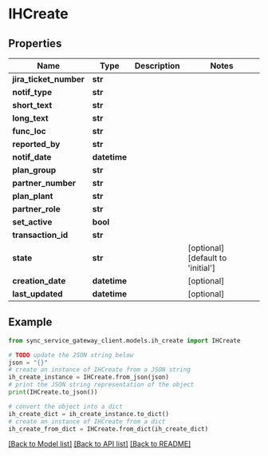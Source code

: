 # IHCreate


## Properties

Name | Type | Description | Notes
------------ | ------------- | ------------- | -------------
**jira_ticket_number** | **str** |  | 
**notif_type** | **str** |  | 
**short_text** | **str** |  | 
**long_text** | **str** |  | 
**func_loc** | **str** |  | 
**reported_by** | **str** |  | 
**notif_date** | **datetime** |  | 
**plan_group** | **str** |  | 
**partner_number** | **str** |  | 
**plan_plant** | **str** |  | 
**partner_role** | **str** |  | 
**set_active** | **bool** |  | 
**transaction_id** | **str** |  | 
**state** | **str** |  | [optional] [default to 'initial']
**creation_date** | **datetime** |  | [optional] 
**last_updated** | **datetime** |  | [optional] 

## Example

```python
from sync_service_gateway_client.models.ih_create import IHCreate

# TODO update the JSON string below
json = "{}"
# create an instance of IHCreate from a JSON string
ih_create_instance = IHCreate.from_json(json)
# print the JSON string representation of the object
print(IHCreate.to_json())

# convert the object into a dict
ih_create_dict = ih_create_instance.to_dict()
# create an instance of IHCreate from a dict
ih_create_from_dict = IHCreate.from_dict(ih_create_dict)
```
[[Back to Model list]](../README.md#documentation-for-models) [[Back to API list]](../README.md#documentation-for-api-endpoints) [[Back to README]](../README.md)


